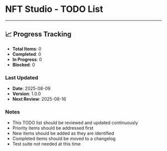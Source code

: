 # NFT Studio - TODO List



---

## 📈 Progress Tracking

- **Total Items**: 0
- **Completed**: 0
- **In Progress**: 0
- **Blocked**: 0

### Last Updated

- **Date**: 2025-08-09
- **Version**: 1.0.0
- **Next Review**: 2025-08-16

### Notes

- This TODO list should be reviewed and updated continuously
- Priority items should be addressed first
- New items should be added as they are identified
- Completed items should be moved to a changelog
- Test suite not needed at this time
